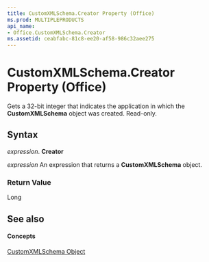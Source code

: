 ```yaml
---
title: CustomXMLSchema.Creator Property (Office)
ms.prod: MULTIPLEPRODUCTS
api_name:
- Office.CustomXMLSchema.Creator
ms.assetid: ceabfabc-81c8-ee20-af58-986c32aee275
---
```



# CustomXMLSchema.Creator Property (Office)

Gets a 32-bit integer that indicates the application in which the  **CustomXMLSchema** object was created. Read-only.


## Syntax

 _expression_. **Creator**

 _expression_ An expression that returns a **CustomXMLSchema** object.


### Return Value

Long


## See also


#### Concepts


[CustomXMLSchema Object](customxmlschema-object-office.md)

